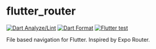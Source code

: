 # flutter_router

[![Dart Analyze/Lint](https://github.com/youzarsiph/flutter_router/actions/workflows/lint.yml/badge.svg)](https://github.com/youzarsiph/flutter_router/actions/workflows/lint.yml)
[![Dart Format](https://github.com/youzarsiph/flutter_router/actions/workflows/format.yml/badge.svg)](https://github.com/youzarsiph/flutter_router/actions/workflows/format.yml)
[![Flutter test](https://github.com/youzarsiph/flutter_router/actions/workflows/test.yml/badge.svg)](https://github.com/youzarsiph/flutter_router/actions/workflows/test.yml)

File based navigation for Flutter. Inspired by Expo Router.
